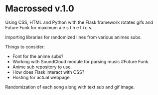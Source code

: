 # Macrossed v.1.0

Using CSS, HTML and Python with the Flask framework rotates gifs and Future Funk for maximum 
a e s t h e t i c s.

Importing libraries for randomized lines from various animes subs. 

Things to consider: 

- Font for the anime subs? 
- Working with SoundCloud module for parsing music #Future Funk. 
- Anime sub repository to use. 
- How does Flask interact with CSS?
- Hosting for actual webpage. 

Randomization of each song along with text sub and gif image. 

